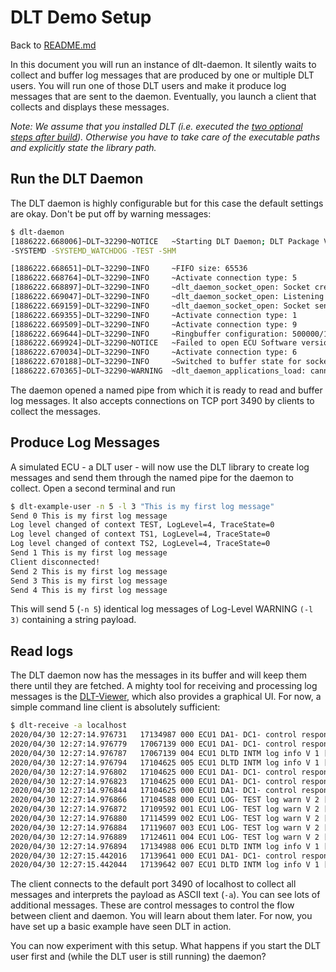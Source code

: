 # DLT Demo Setup
Back to [README.md](../README.md)

In this document you will run an instance of
dlt-daemon. It silently waits to collect and buffer log messages that are
produced by one or multiple DLT users. You will run one of those DLT users and
make it produce log messages that are sent to the daemon. Eventually, you launch
a client that collects and displays these messages.

*Note: We assume that you installed DLT (i.e. executed the [two optional steps
after build](../README.md#build-and-install)). Otherwise you have to take care
of the executable paths and explicitly state the library path.*

## Run the DLT Daemon
The DLT daemon is highly configurable but for this case the default settings are
okay. Don't be put off by warning messages:
```bash
$ dlt-daemon
[1886222.668006]~DLT~32290~NOTICE   ~Starting DLT Daemon; DLT Package Version: 2.18.0 STABLE, Package Revision: v2.18.1, build on Dec  8 2020 11:11:51
-SYSTEMD -SYSTEMD_WATCHDOG -TEST -SHM

[1886222.668651]~DLT~32290~INFO     ~FIFO size: 65536
[1886222.668764]~DLT~32290~INFO     ~Activate connection type: 5
[1886222.668897]~DLT~32290~INFO     ~dlt_daemon_socket_open: Socket created
[1886222.669047]~DLT~32290~INFO     ~dlt_daemon_socket_open: Listening on ip 0.0.0.0 and port: 3490
[1886222.669159]~DLT~32290~INFO     ~dlt_daemon_socket_open: Socket send queue size: 16384
[1886222.669355]~DLT~32290~INFO     ~Activate connection type: 1
[1886222.669509]~DLT~32290~INFO     ~Activate connection type: 9
[1886222.669644]~DLT~32290~INFO     ~Ringbuffer configuration: 500000/10000000/500000
[1886222.669924]~DLT~32290~NOTICE   ~Failed to open ECU Software version file.
[1886222.670034]~DLT~32290~INFO     ~Activate connection type: 6
[1886222.670188]~DLT~32290~INFO     ~Switched to buffer state for socket connections.
[1886222.670365]~DLT~32290~WARNING  ~dlt_daemon_applications_load: cannot open file /tmp/dlt-runtime-application.cfg: No such file or directory
```
The daemon opened a named pipe from which it is ready to read and buffer log
messages. It also accepts connections on TCP port 3490 by clients to collect
the messages.

## Produce Log Messages
A simulated ECU - a DLT user - will now use the DLT library to create log
messages and send them through the named pipe for the daemon to collect. Open a
second terminal and run
```bash
$ dlt-example-user -n 5 -l 3 "This is my first log message"
Send 0 This is my first log message
Log level changed of context TEST, LogLevel=4, TraceState=0
Log level changed of context TS1, LogLevel=4, TraceState=0
Log level changed of context TS2, LogLevel=4, TraceState=0
Send 1 This is my first log message
Client disconnected!
Send 2 This is my first log message
Send 3 This is my first log message
Send 4 This is my first log message
```
This will send 5 (```-n 5```) identical log messages of Log-Level
WARNING ```(-l 3)``` containing a string payload.

## Read logs
The DLT daemon now has the messages in its buffer and will keep them there until
they are fetched. A mighty tool for receiving and processing log messages is the
[DLT-Viewer](https://github.com/COVESA/dlt-viewer), which also provides a
graphical UI. For now, a simple command line client is absolutely sufficient:
```bash
$ dlt-receive -a localhost
2020/04/30 12:27:14.976731   17134987 000 ECU1 DA1- DC1- control response N 1 [service(3842), ok, 02 00 00 00 00]
2020/04/30 12:27:14.976779   17067139 000 ECU1 DA1- DC1- control response N 1 [service(3842), ok, 01 00 00 00 00]
2020/04/30 12:27:14.976787   17067139 004 ECU1 DLTD INTM log info V 1 [Client connection #7 closed. Total Clients : 0]
2020/04/30 12:27:14.976794   17104625 005 ECU1 DLTD INTM log info V 1 [ApplicationID 'LOG' registered for PID 5241, Description=Test Application for Logging]
2020/04/30 12:27:14.976802   17104625 000 ECU1 DA1- DC1- control response N 1 [get_log_info, 07, 01 00 4c 4f 47 00 01 00 54 45 53 54 ff ff 18 00 54 65 73 74 20 43 6f 6e 74 65 78 74 20 66 6f 72 20 4c 6f 67 67 69 6e 67 1c 00 54 65 73 74 20 41 70 70 6c 69 63 61 74 69 6f 6e 20 66 6f 72 20 4c 6f 67 67 69 6e 67 72 65 6d 6f]
2020/04/30 12:27:14.976823   17104625 000 ECU1 DA1- DC1- control response N 1 [get_log_info, 07, 01 00 4c 4f 47 00 01 00 54 53 31 00 ff ff 1b 00 54 65 73 74 20 43 6f 6e 74 65 78 74 31 20 66 6f 72 20 69 6e 6a 65 63 74 69 6f 6e 1c 00 54 65 73 74 20 41 70 70 6c 69 63 61 74 69 6f 6e 20 66 6f 72 20 4c 6f 67 67 69 6e 67 72 65 6d 6f]
2020/04/30 12:27:14.976844   17104625 000 ECU1 DA1- DC1- control response N 1 [get_log_info, 07, 01 00 4c 4f 47 00 01 00 54 53 32 00 ff ff 1b 00 54 65 73 74 20 43 6f 6e 74 65 78 74 32 20 66 6f 72 20 69 6e 6a 65 63 74 69 6f 6e 1c 00 54 65 73 74 20 41 70 70 6c 69 63 61 74 69 6f 6e 20 66 6f 72 20 4c 6f 67 67 69 6e 67 72 65 6d 6f]
2020/04/30 12:27:14.976866   17104588 000 ECU1 LOG- TEST log warn V 2 [0 This is my first log message]
2020/04/30 12:27:14.976872   17109592 001 ECU1 LOG- TEST log warn V 2 [1 This is my first log message]
2020/04/30 12:27:14.976880   17114599 002 ECU1 LOG- TEST log warn V 2 [2 This is my first log message]
2020/04/30 12:27:14.976884   17119607 003 ECU1 LOG- TEST log warn V 2 [3 This is my first log message]
2020/04/30 12:27:14.976889   17124611 004 ECU1 LOG- TEST log warn V 2 [4 This is my first log message]
2020/04/30 12:27:14.976894   17134988 006 ECU1 DLTD INTM log info V 1 [New client connection #8 established, Total Clients : 1]
2020/04/30 12:27:15.442016   17139641 000 ECU1 DA1- DC1- control response N 1 [service(3841), ok, 4c 4f 47 00 54 45 53 54 72 65 6d 6f]
2020/04/30 12:27:15.442044   17139642 007 ECU1 DLTD INTM log info V 1 [Unregistered ApID 'LOG']
```
The client connects to the default port 3490 of localhost to collect all
messages and interprets the payload as ASCII text (```-a```). You can see lots
of additional messages. These are control messages to control the flow between
client and daemon. You will learn about them later. For now, you have set up a
basic example have seen DLT in action.

You can now experiment with this setup. What happens if you start the DLT user
first and (while the DLT user is still running) the daemon?